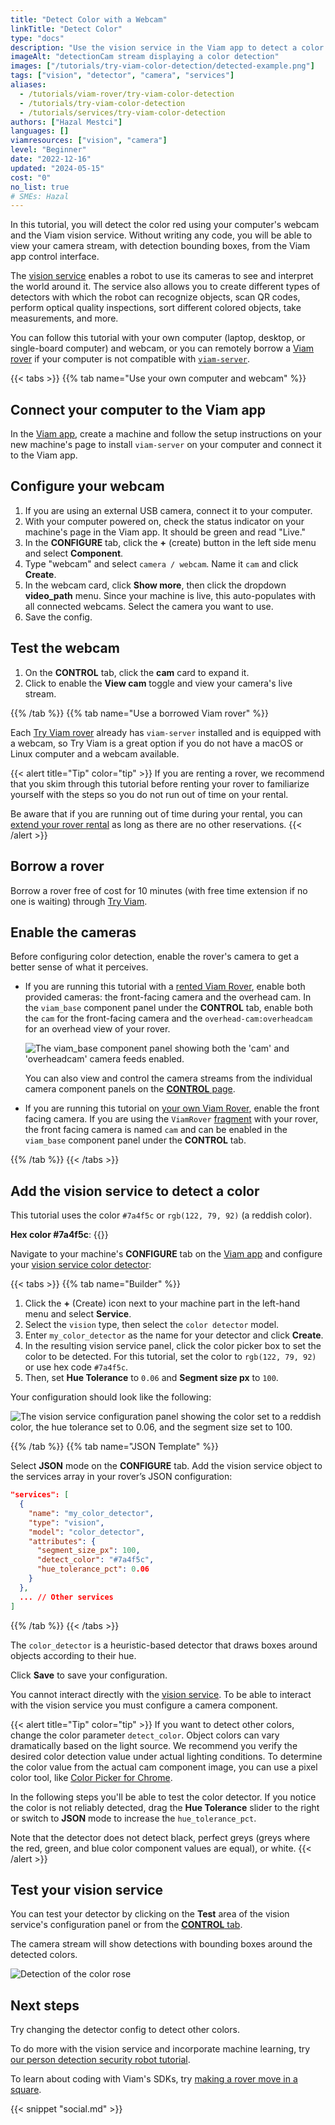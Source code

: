 ```yaml
---
title: "Detect Color with a Webcam"
linkTitle: "Detect Color"
type: "docs"
description: "Use the vision service in the Viam app to detect a color."
imageAlt: "detectionCam stream displaying a color detection"
images: ["/tutorials/try-viam-color-detection/detected-example.png"]
tags: ["vision", "detector", "camera", "services"]
aliases:
  - /tutorials/viam-rover/try-viam-color-detection
  - /tutorials/try-viam-color-detection
  - /tutorials/services/try-viam-color-detection
authors: ["Hazal Mestci"]
languages: []
viamresources: ["vision", "camera"]
level: "Beginner"
date: "2022-12-16"
updated: "2024-05-15"
cost: "0"
no_list: true
# SMEs: Hazal
---
```


<!-- LEARNING GOALS
After following this tutorial, you will understand how the ML model service and the Vision service work together and you will be able to use both alongside the camera component to make a machine perceive the world around it.  -->

In this tutorial, you will detect the color red using your computer's webcam and the Viam vision service.
Without writing any code, you will be able to view your camera stream, with detection bounding boxes, from the Viam app control interface.

The [vision service](/services/vision/) enables a robot to use its cameras to see and interpret the world around it.
The service also allows you to create different types of detectors with which the robot can recognize objects, scan QR codes, perform optical quality inspections, sort different colored objects, take measurements, and more.

You can follow this tutorial with your own computer (laptop, desktop, or single-board computer) and webcam, or you can remotely borrow a [Viam rover](https://app.viam.com/try) if your computer is not compatible with [`viam-server`](/installation/).

{{< tabs >}}
{{% tab name="Use your own computer and webcam" %}}

## Connect your computer to the Viam app

In the [Viam app](https://app.viam.com), create a machine and follow the setup instructions on your new machine's page to install `viam-server` on your computer and connect it to the Viam app.

## Configure your webcam

1. If you are using an external USB camera, connect it to your computer.
1. With your computer powered on, check the status indicator on your machine's page in the Viam app.
   It should be green and read "Live."
1. In the **CONFIGURE** tab, click the **+** (create) button in the left side menu and select **Component**.
1. Type "webcam" and select `camera / webcam`.
   Name it `cam` and click **Create**.
1. In the webcam card, click **Show more**, then click the dropdown **video_path** menu.
   Since your machine is live, this auto-populates with all connected webcams.
   Select the camera you want to use.
1. Save the config.

## Test the webcam

1. On the **CONTROL** tab, click the **cam** card to expand it.
1. Click to enable the **View cam** toggle and view your camera's live stream.

{{% /tab %}}
{{% tab name="Use a borrowed Viam rover" %}}

Each [Try Viam rover](https://app.viam.com/try) already has `viam-server` installed and is equipped with a webcam, so Try Viam is a great option if you do not have a macOS or Linux computer and a webcam available.

{{< alert title="Tip" color="tip" >}}
If you are renting a rover, we recommend that you skim through this tutorial before renting your rover to familiarize yourself with the steps so you do not run out of time on your rental.

Be aware that if you are running out of time during your rental, you can [extend your rover rental](/appendix/try-viam/reserve-a-rover/#extend-your-reservation) as long as there are no other reservations.
{{< /alert >}}

## Borrow a rover

Borrow a rover free of cost for 10 minutes (with free time extension if no one is waiting) through [Try Viam](https://app.viam.com/try).

## Enable the cameras

Before configuring color detection, enable the rover's camera to get a better sense of what it perceives.

- If you are running this tutorial with a [rented Viam Rover](https://app.viam.com/try), enable both provided cameras: the front-facing camera and the overhead cam.
  In the `viam_base` component panel under the **CONTROL** tab, enable both the `cam` for the front-facing camera and the `overhead-cam:overheadcam` for an overhead view of your rover.

  ![The viam_base component panel showing both the 'cam' and 'overheadcam' camera feeds enabled.](appendix/try-viam/try-viam/enable-both-cameras.png)

  You can also view and control the camera streams from the individual camera component panels on the [**CONTROL** page](/cloud/machines/#control).

- If you are running this tutorial on [your own Viam Rover](/appendix/try-viam/rover-resources/), enable the front facing camera.
  If you are using the `ViamRover` [fragment](/appendix/try-viam/rover-resources/rover-tutorial-fragments/) with your rover, the front facing camera is named `cam` and can be enabled in the `viam_base` component panel under the **CONTROL** tab.

{{% /tab %}}
{{< /tabs >}}

## Add the vision service to detect a color

This tutorial uses the color `#7a4f5c` or `rgb(122, 79, 92)` (a reddish color).

**Hex color #7a4f5c**: {{<imgproc src="/tutorials/try-viam-color-detection/7a4f5c.png" resize="150x" declaredimensions=true alt="A color swatch for the color that you will be detecting with your color detector. It's a reddish, maroon color.">}}

Navigate to your machine's **CONFIGURE** tab on the [Viam app](https://app.viam.com/robots) and configure your [vision service color detector](/services/vision/#detections):

{{< tabs >}}
{{% tab name="Builder" %}}

1. Click the **+** (Create) icon next to your machine part in the left-hand menu and select **Service**.
1. Select the `vision` type, then select the `color detector` model.
1. Enter `my_color_detector` as the name for your detector and click **Create**.
1. In the resulting vision service panel, click the color picker box to set the color to be detected.
   For this tutorial, set the color to `rgb(122, 79, 92)` or use hex code `#7a4f5c`.
1. Then, set **Hue Tolerance** to `0.06` and **Segment size px** to `100`.

Your configuration should look like the following:

![The vision service configuration panel showing the color set to a reddish color, the hue tolerance set to 0.06, and the segment size set to 100.](/appendix/try-viam/try-viam/vision-service-config.png)

{{% /tab %}}
{{% tab name="JSON Template" %}}

Select **JSON** mode on the **CONFIGURE** tab.
Add the vision service object to the services array in your rover’s JSON configuration:

```json {class="line-numbers linkable-line-numbers"}
"services": [
  {
    "name": "my_color_detector",
    "type": "vision",
    "model": "color_detector",
    "attributes": {
      "segment_size_px": 100,
      "detect_color": "#7a4f5c",
      "hue_tolerance_pct": 0.06
    }
  },
  ... // Other services
]
```

{{% /tab %}}
{{< /tabs >}}

The `color_detector` is a heuristic-based detector that draws boxes around objects according to their hue.

Click **Save** to save your configuration.

You cannot interact directly with the [vision service](/services/vision/).
To be able to interact with the vision service you must configure a camera component.

{{< alert title="Tip" color="tip" >}}
If you want to detect other colors, change the color parameter `detect_color`.
Object colors can vary dramatically based on the light source.
We recommend you verify the desired color detection value under actual lighting conditions.
To determine the color value from the actual cam component image, you can use a pixel color tool, like [Color Picker for Chrome](https://chrome.google.com/webstore/detail/color-picker-for-chrome/clldacgmdnnanihiibdgemajcfkmfhia).

In the following steps you'll be able to test the color detector.
If you notice the color is not reliably detected, drag the **Hue Tolerance** slider to the right or switch to **JSON** mode to increase the `hue_tolerance_pct`.

Note that the detector does not detect black, perfect greys (greys where the red, green, and blue color component values are equal), or white.
{{< /alert >}}

## Test your vision service

You can test your detector by clicking on the **Test** area of the vision service's configuration panel or from the [**CONTROL** tab](/fleet/control/).

The camera stream will show detections with bounding boxes around the detected colors.

![Detection of the color rose](/services/vision/rose-detection.png)

## Next steps

Try changing the detector config to detect other colors.

To do more with the vision service and incorporate machine learning, try [our person detection security robot tutorial](/tutorials/projects/send-security-photo/).

To learn about coding with Viam's SDKs, try [making a rover move in a square](/get-started/drive-rover/).

{{< snippet "social.md" >}}

